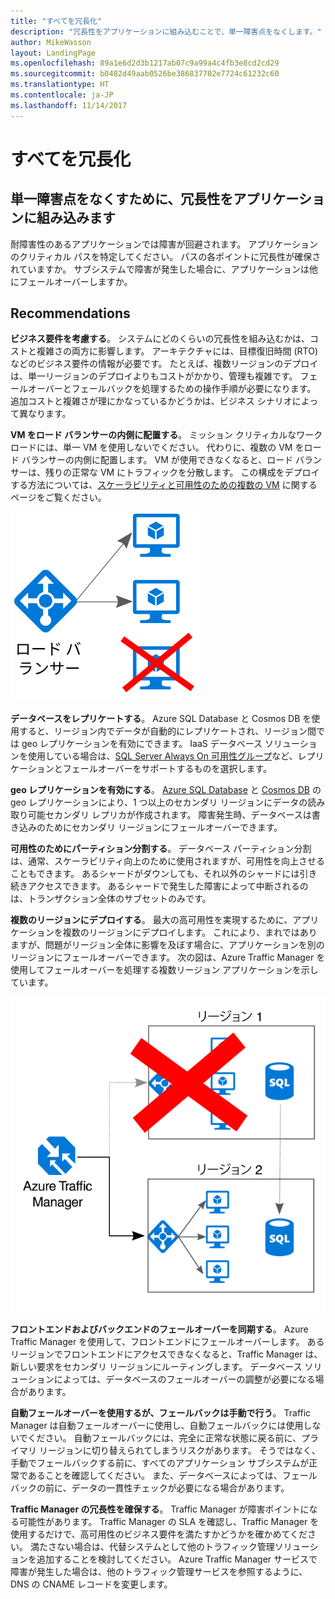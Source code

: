 ```yaml
---
title: "すべてを冗長化"
description: "冗長性をアプリケーションに組み込むことで、単一障害点をなくします。"
author: MikeWasson
layout: LandingPage
ms.openlocfilehash: 89a1e6d2d3b1217ab07c9a99a4c4fb3e8cd2cd29
ms.sourcegitcommit: b0482d49aab0526be386837702e7724c61232c60
ms.translationtype: HT
ms.contentlocale: ja-JP
ms.lasthandoff: 11/14/2017
---
```

# <a name="make-all-things-redundant"></a>すべてを冗長化

## <a name="build-redundancy-into-your-application-to-avoid-having-single-points-of-failure"></a>単一障害点をなくすために、冗長性をアプリケーションに組み込みます

耐障害性のあるアプリケーションでは障害が回避されます。 アプリケーションのクリティカル パスを特定してください。 パスの各ポイントに冗長性が確保されていますか。 サブシステムで障害が発生した場合に、アプリケーションは他にフェールオーバーしますか。

## <a name="recommendations"></a>Recommendations 

**ビジネス要件を考慮する**。 システムにどのくらいの冗長性を組み込むかは、コストと複雑さの両方に影響します。 アーキテクチャには、目標復旧時間 (RTO) などのビジネス要件の情報が必要です。 たとえば、複数リージョンのデプロイは、単一リージョンのデプロイよりもコストがかかり、管理も複雑です。 フェールオーバーとフェールバックを処理するための操作手順が必要になります。 追加コストと複雑さが理にかなっているかどうかは、ビジネス シナリオによって異なります。

**VM をロード バランサーの内側に配置する**。 ミッション クリティカルなワークロードには、単一 VM を使用しないでください。 代わりに、複数の VM をロード バランサーの内側に配置します。 VM が使用できなくなると、ロード バランサーは、残りの正常な VM にトラフィックを分散します。 この構成をデプロイする方法については、[スケーラビリティと可用性のための複数の VM][multi-vm-blueprint] に関するページをご覧ください。

![](./images/load-balancing.svg)

**データベースをレプリケートする**。 Azure SQL Database と Cosmos DB を使用すると、リージョン内でデータが自動的にレプリケートされ、リージョン間では geo レプリケーションを有効にできます。 IaaS データベース ソリューションを使用している場合は、[SQL Server Always On 可用性グループ][sql-always-on]など、レプリケーションとフェールオーバーをサポートするものを選択します。 

**geo レプリケーションを有効にする**。 [Azure SQL Database][sql-geo-replication] と [Cosmos DB][docdb-geo-replication] の geo レプリケーションにより、1 つ以上のセカンダリ リージョンにデータの読み取り可能セカンダリ レプリカが作成されます。 障害発生時、データベースは書き込みのためにセカンダリ リージョンにフェールオーバーできます。

**可用性のためにパーティション分割する**。 データベース パーティション分割は、通常、スケーラビリティ向上のために使用されますが、可用性を向上させることもできます。 あるシャードがダウンしても、それ以外のシャードには引き続きアクセスできます。 あるシャードで発生した障害によって中断されるのは、トランザクション全体のサブセットのみです。 

**複数のリージョンにデプロイする**。 最大の高可用性を実現するために、アプリケーションを複数のリージョンにデプロイします。 これにより、まれではありますが、問題がリージョン全体に影響を及ぼす場合に、アプリケーションを別のリージョンにフェールオーバーできます。 次の図は、Azure Traffic Manager を使用してフェールオーバーを処理する複数リージョン アプリケーションを示しています。

![](images/failover.svg)

**フロントエンドおよびバックエンドのフェールオーバーを同期する**。 Azure Traffic Manager を使用して、フロントエンドにフェールオーバーします。 あるリージョンでフロントエンドにアクセスできなくなると、Traffic Manager は、新しい要求をセカンダリ リージョンにルーティングします。 データベース ソリューションによっては、データベースのフェールオーバーの調整が必要になる場合があります。 

**自動フェールオーバーを使用するが、フェールバックは手動で行う**。 Traffic Manager は自動フェールオーバーに使用し、自動フェールバックには使用しないでください。 自動フェールバックには、完全に正常な状態に戻る前に、プライマリ リージョンに切り替えられてしまうリスクがあります。 そうではなく、手動でフェールバックする前に、すべてのアプリケーション サブシステムが正常であることを確認してください。 また、データベースによっては、フェールバックの前に、データの一貫性チェックが必要になる場合があります。

**Traffic Manager の冗長性を確保する**。 Traffic Manager が障害ポイントになる可能性があります。 Traffic Manager の SLA を確認し、Traffic Manager を使用するだけで、高可用性のビジネス要件を満たすかどうかを確かめてください。 満たさない場合は、代替システムとして他のトラフィック管理ソリューションを追加することを検討してください。 Azure Traffic Manager サービスで障害が発生した場合は、他のトラフィック管理サービスを参照するように、DNS の CNAME レコードを変更します。



<!-- links -->

[multi-vm-blueprint]: ../../reference-architectures/virtual-machines-windows/multi-vm.md

[cassandra]: http://cassandra.apache.org/
[docdb-geo-replication]: /azure/documentdb/documentdb-distribute-data-globally
[sql-always-on]: https://msdn.microsoft.com/library/hh510230.aspx
[sql-geo-replication]: /azure/sql-database/sql-database-geo-replication-overview
